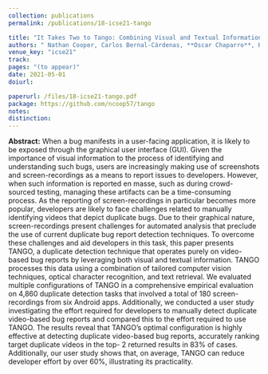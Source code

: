 ```yaml
---
collection: publications
permalink: /publications/18-icse21-tango

title: "It Takes Two to Tango: Combining Visual and Textual Information for Detecting Duplicate Video-Based Bug Reports"
authors: " Nathan Cooper, Carlos Bernal-Cárdenas, **Oscar Chaparro**, Kevin Moran, Denys Poshyvanyk"
venue_key: "icse21"
track: 
pages: "(to appear)"
date: 2021-05-01
doiurl: 

paperurl: /files/18-icse21-tango.pdf
package: https://github.com/ncoop57/tango
notes: 
distinction: 
---
```


**Abstract:** When a bug manifests in a user-facing application, it is likely to be exposed through the graphical user interface (GUI). Given the importance of visual information to the process of identifying and understanding such bugs, users are increasingly making use of screenshots and screen-recordings as a means to report issues to developers. However, when such information is reported en masse, such as during crowd-sourced testing, managing these artifacts can be a time-consuming process. As the reporting of screen-recordings in particular becomes more popular, developers are likely to face challenges related to manually identifying videos that depict duplicate bugs. Due to their graphical nature, screen-recordings present challenges for automated analysis that preclude the use of current duplicate bug report detection techniques. To overcome these challenges and aid developers in this task, this paper presents TANGO, a duplicate detection technique that operates purely on video-based bug reports by leveraging both visual and textual information. TANGO processes this data using a combination of tailored computer vision techniques, optical character recognition, and text retrieval. We evaluated multiple configurations of TANGO in a comprehensive empirical evaluation on 4,860 duplicate detection tasks that involved a total of 180 screen-recordings from six Android apps. Additionally, we conducted a user study investigating the effort required for developers to manually detect duplicate video-based bug reports and compared this to the effort required to use TANGO. The results reveal that TANGO’s optimal configuration is highly effective at detecting duplicate video-based bug reports, accurately ranking target duplicate videos in the top- 2 returned results in 83% of cases. Additionally, our user study shows that, on average, TANGO can reduce developer effort by over 60%, illustrating its practicality.